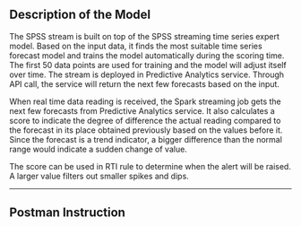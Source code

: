 Description of the Model
------------------------

The SPSS stream is built on top of the SPSS streaming time series expert model. Based on the input data, it finds the most suitable time series forecast model and trains the model automatically during the scoring time. The first 50 data points are used for training and the model will adjust itself over time. The stream is deployed in Predictive Analytics service. Through API call, the service will return the next few forecasts based on the input.

When real time data reading is received, the Spark streaming job gets the next few forecasts from Predictive Analytics service. It also calculates a score to indicate the degree of difference the actual reading compared to the forecast in its place obtained previously based on the values before it. Since the forecast is a trend indicator, a bigger difference than the normal range would indicate a sudden change of value.

The score can be used in RTI rule to determine when the alert will be raised. A larger value filters out smaller spikes and dips.

----

Postman Instruction
-------------------
